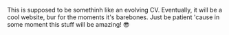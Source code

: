 This is supposed to be somethinh like an evolving CV. Eventually, it will be a cool website, bur for the moments it's barebones.
Just be patient 'cause in some moment this stuff will be amazing! 😎 
